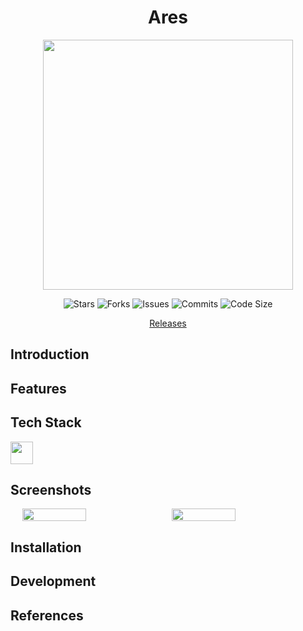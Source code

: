 <h1 align="center">Ares</h1>
<p align="center" style="font-size:16px"><strong></strong></p>
<p align="center">  
  <img src="https://raw.githubusercontent.com/catppuccin/catppuccin/main/assets/palette/macchiato.png" width="400" />
</p>

<p align="center">
  <img alt="Stars" src="https://badgen.net/github/stars/yuran1811/hcmus-ai-foundations">
  <img alt="Forks" src="https://badgen.net/github/forks/yuran1811/hcmus-ai-foundations">
  <img alt="Issues" src="https://badgen.net/github/issues/yuran1811/hcmus-ai-foundations">
  <img alt="Commits" src="https://badgen.net/github/commits/yuran1811/hcmus-ai-foundations">
  <img alt="Code Size" src="https://img.shields.io/github/languages/code-size/yuran1811/hcmus-ai-foundations">
</p>

<div style="display:flex;gap: 24px;justify-content:center">
  <a href="https://github.com/yuran1811/hcmus-ai-foundations/releases" target="_blank">Releases</a>
</div>

## Introduction

## Features

## Tech Stack

<img src="https://skill-icons-livid.vercel.app/icons?i=python,rye&gap=60" height="36" />

## Screenshots

<div style="display:flex;gap:12px;justify-content:center">
	<img src="" style="width:45%;max-width:380px">
	<img src="" style="width:45%;max-width:380px">
</div>

## Installation

## Development

## References
